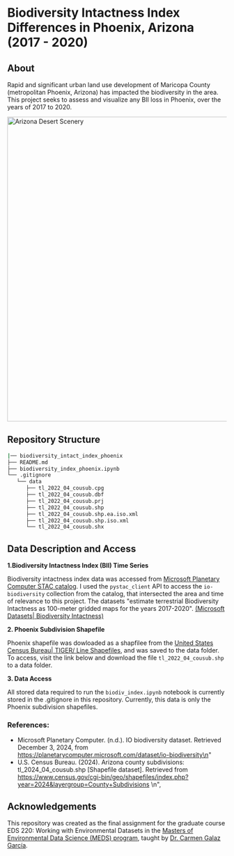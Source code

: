 # Biodiversity Intactness Index Differences in Phoenix, Arizona (2017 - 2020)

## About
Rapid and significant urban land use development of Maricopa County (metropolitan Phoenix, Arizona) has impacted the biodiversity in the area. This project seeks to assess and visualize any BII loss in Phoenix, over the years of 2017 to 2020.

<img src="https://i0.wp.com/oncemoretotheshore.com/wp-content/uploads/2021/04/Camelback-Mountain_Phoenix_Robin-Catalano-travel-writer.jpg?w=1200&ssl=1" alt="Arizona Desert Scenery" width="700"/>

## Repository Structure

```bash
|── biodiversity_intact_index_phoenix
├── README.md
├── biodiversity_index_phoenix.ipynb 
└── .gitignore
   └── data
      ├── tl_2022_04_cousub.cpg
      ├── tl_2022_04_cousub.dbf
      ├── tl_2022_04_cousub.prj
      ├── tl_2022_04_cousub.shp
      ├── tl_2022_04_cousub.shp.ea.iso.xml
      ├── tl_2022_04_cousub.shp.iso.xml
      └── tl_2022_04_cousub.shx
```  
  
 ## Data Description and Access
 
 **1.Biodiversity Intactness Index (BII) Time Series**

Biodiversity intactness index data was accessed from [ Microsoft Planetary Computer STAC catalog](https://planetarycomputer.microsoft.com/dataset/io-biodiversity). I used the `pystac_client` API to access the `io-biodiversity` collection from the catalog, that intersected the area and time of relevance to this project. The datasets "estimate terrestrial Biodiversity Intactness as 100-meter gridded maps for the years 2017-2020". [(Microsoft Datasets| Biodiversity Intactness)](https://planetarycomputer.microsoft.com/dataset/io-biodiversity)

**2. Phoenix Subdivision Shapefile** 

Phoenix shapefile was dowloaded as a shapfilee from the [United States Census Bureau| TIGER/ Line Shapefiles](https://www.census.gov/cgi-bin/geo/shapefiles/index.php?year=2024&layergroup=Census+Tracts), and was saved to the data folder. To access, visit the link below and download the file `tl_2022_04_cousub.shp` to a data folder.

**3. Data Access**

All stored data required to run the `biodiv_index.ipynb` notebook is currently stored in the .gitignore in this repository. Currently, this data is only the Phoenix subdivision shapefiles.
 
### References:

- Microsoft Planetary Computer. (n.d.). IO biodiversity dataset. Retrieved December 3, 2024, from https://planetarycomputer.microsoft.com/dataset/io-biodiversity\n"
- U.S. Census Bureau. (2024). Arizona county subdivisions: tl_2024_04_cousub.shp [Shapefile dataset]. Retrieved from https://www.census.gov/cgi-bin/geo/shapefiles/index.php?year=2024&layergroup=County+Subdivisions \n",

## Acknowledgements

This repository was created as the final assignment for the graduate course EDS 220: Working with Environmental Datasets in the [Masters of Environmental Data Science (MEDS) program](https://bren.ucsb.edu/masters-programs/master-environmental-data-science), taught by [Dr. Carmen Galaz García](https://github.com/carmengg).